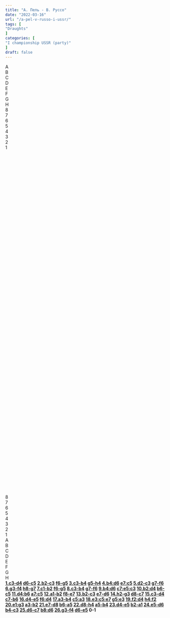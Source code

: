 ```yaml
---
title: "А. Пель - В. Руссо"
date: "2022-03-16"
url: "/a-pel-v-russo-i-ussr/"
tags: [
"Draughts"
]
categories: [
"I championship USSR (party)"
]
draft: false
---
```


<!--more-->

<link rel="stylesheet" href="https://use.fontawesome.com/releases/v5.5.0/css/all.css"
          integrity="sha384-B4dIYHKNBt8Bc12p+WXckhzcICo0wtJAoU8YZTY5qE0Id1GSseTk6S+L3BlXeVIU" crossorigin="anonymous">
<div class="flex_div">
    <div>
        <div id="main">
            <div id="header">
                <div></div>
                <div>A</div>
                <div>B</div>
                <div>C</div>
                <div>D</div>
                <div>E</div>
                <div>F</div>
                <div>G</div>
                <div>H</div>
                <div></div>
            </div>
            <div id="content">
                <div id="left">
                    <div>8</div>
                    <div>7</div>
                    <div>6</div>
                    <div>5</div>
                    <div>4</div>
                    <div>3</div>
                    <div>2</div>
                    <div>1</div>
                </div>
                <div id="board">
                    <div>&nbsp;</div>
                    <div>&nbsp;</div>
                    <div>&nbsp;</div>
                    <div>&nbsp;</div>
                    <div>&nbsp;</div>
                    <div>&nbsp;</div>
                    <div>&nbsp;</div>
                    <div>&nbsp;</div>
                    <div>&nbsp;</div>
                    <div>&nbsp;</div>
                    <div>&nbsp;</div>
                    <div>&nbsp;</div>
                    <div>&nbsp;</div>
                    <div>&nbsp;</div>
                    <div>&nbsp;</div>
                    <div>&nbsp;</div>
                    <div>&nbsp;</div>
                    <div>&nbsp;</div>
                    <div>&nbsp;</div>
                    <div>&nbsp;</div>
                    <div>&nbsp;</div>
                    <div>&nbsp;</div>
                    <div>&nbsp;</div>
                    <div>&nbsp;</div>
                    <div>&nbsp;</div>
                    <div>&nbsp;</div>
                    <div>&nbsp;</div>
                    <div>&nbsp;</div>
                    <div>&nbsp;</div>
                    <div>&nbsp;</div>
                    <div>&nbsp;</div>
                    <div>&nbsp;</div>
                    <div>&nbsp;</div>
                    <div>&nbsp;</div>
                    <div>&nbsp;</div>
                    <div>&nbsp;</div>
                    <div>&nbsp;</div>
                    <div>&nbsp;</div>
                    <div>&nbsp;</div>
                    <div>&nbsp;</div>
                    <div>&nbsp;</div>
                    <div>&nbsp;</div>
                    <div>&nbsp;</div>
                    <div>&nbsp;</div>
                    <div>&nbsp;</div>
                    <div>&nbsp;</div>
                    <div>&nbsp;</div>
                    <div>&nbsp;</div>
                    <div>&nbsp;</div>
                    <div>&nbsp;</div>
                    <div>&nbsp;</div>
                    <div>&nbsp;</div>
                    <div>&nbsp;</div>
                    <div>&nbsp;</div>
                    <div>&nbsp;</div>
                    <div>&nbsp;</div>
                    <div>&nbsp;</div>
                    <div>&nbsp;</div>
                    <div>&nbsp;</div>
                    <div>&nbsp;</div>
                    <div>&nbsp;</div>
                    <div>&nbsp;</div>
                    <div>&nbsp;</div>
                    <div>&nbsp;</div>
                </div>
                <div id="right">
                    <div>8</div>
                    <div>7</div>
                    <div>6</div>
                    <div>5</div>
                    <div>4</div>
                    <div>3</div>
                    <div>2</div>
                    <div>1</div>
                </div>
            </div>
            <div id="footer">
                <div></div>
                <div>A</div>
                <div>B</div>
                <div>C</div>
                <div>D</div>
                <div>E</div>
                <div>F</div>
                <div>G</div>
                <div>H</div>
                <div></div>
            </div>
        </div>
        <div class="buttons">
            <i class="fas fa-step-backward" onclick="toStart()"></i>
            <i class="fas fa-chevron-circle-left" onclick="prev()"></i>
            <i class="fas fa-chevron-circle-right" onclick="next()"></i>
            <i class="fas fa-step-forward" onclick="toEnd()"></i>
        </div>
    </div>
    <div id="partyText">
        <strong>
            <a href="javascript:moveTo(1)">1.c3-d4</a> <a href="javascript:moveTo(2)">d6-c5</a> 
<a href="javascript:moveTo(3)">2.b2-c3</a> <a href="javascript:moveTo(4)">f6-g5</a> 
<a href="javascript:moveTo(5)">3.c3-b4</a> <a href="javascript:moveTo(6)">g5-h4</a> 
<a href="javascript:moveTo(7)">4.b4:d6</a> <a href="javascript:moveTo(8)">e7:c5</a> 
<a href="javascript:moveTo(9)">5.d2-c3</a> <a href="javascript:moveTo(10)">g7-f6</a> 
<a href="javascript:moveTo(11)">6.g3-f4</a> <a href="javascript:moveTo(12)">h8-g7</a> 
<a href="javascript:moveTo(13)">7.c1-b2</a> <a href="javascript:moveTo(14)">f6-g5</a> 
<a href="javascript:moveTo(15)">8.c3-b4</a> <a href="javascript:moveTo(16)">g7-f6</a> 
<a href="javascript:moveTo(17)">9.b4:d6</a> <a href="javascript:moveTo(18)">c7:e5:c3</a> 
<a href="javascript:moveTo(19)">10.b2:d4</a> <a href="javascript:moveTo(20)">b6-c5</a> 
<a href="javascript:moveTo(21)">11.d4:b6</a> <a href="javascript:moveTo(22)">a7:c5</a> 
<a href="javascript:moveTo(23)">12.a1-b2</a> <a href="javascript:moveTo(24)">f8-e7</a> 
<a href="javascript:moveTo(25)">13.b2-c3</a> <a href="javascript:moveTo(26)">e7-d6</a> 
<a href="javascript:moveTo(27)">14.h2-g3</a> <a href="javascript:moveTo(28)">d8-c7</a> 
<a href="javascript:moveTo(29)">15.c3-d4</a> <a href="javascript:moveTo(30)">c7-b6</a> 
<a href="javascript:moveTo(31)">16.d4-e5</a> <a href="javascript:moveTo(32)">f6:d4</a> 
<a href="javascript:moveTo(33)">17.a3-b4</a> <a href="javascript:moveTo(34)">c5:a3</a> 
<a href="javascript:moveTo(35)">18.e3:c5:e7</a> <a href="javascript:moveTo(36)">g5:e3</a> 
<a href="javascript:moveTo(37)">19.f2:d4</a> <a href="javascript:moveTo(38)">h4:f2</a> 
<a href="javascript:moveTo(39)">20.e1:g3</a> <a href="javascript:moveTo(40)">a3-b2</a> 
<a href="javascript:moveTo(41)">21.e7-d8</a> <a href="javascript:moveTo(42)">b6-a5</a> 
<a href="javascript:moveTo(43)">22.d8-h4</a> <a href="javascript:moveTo(44)">a5-b4</a> 
<a href="javascript:moveTo(45)">23.d4-e5</a> <a href="javascript:moveTo(46)">b2-a1</a> 
<a href="javascript:moveTo(47)">24.e5-d6</a> <a href="javascript:moveTo(48)">b4-c3</a> 
<a href="javascript:moveTo(49)">25.d6-c7</a> <a href="javascript:moveTo(50)">b8:d6</a> 
<a href="javascript:moveTo(51)">26.g3-f4</a> <a href="javascript:moveTo(52)">d6-e5</a> 0-1
        </strong>
    </div>
</div>
<script type="text/javascript" src="/js/party.js"></script>
